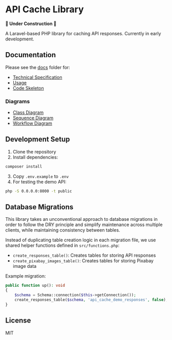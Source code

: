 # API Cache Library

**🚧 Under Construction 🚧**

A Laravel-based PHP library for caching API responses. Currently in early development.

## Documentation

Please see the [docs](docs) folder for:
- [Technical Specification](docs/technical-specification.md)
- [Usage](docs/usage.md)
- [Code Skeleton](docs/code-skeleton.md)

### Diagrams
- [Class Diagram](docs/diagrams/class-diagram.mmd)
- [Sequence Diagram](docs/diagrams/sequence-diagram.mmd)
- [Workflow Diagram](docs/diagrams/workflow-diagram.mmd)

## Development Setup

1. Clone the repository
2. Install dependencies:
```bash
composer install
```
3. Copy `.env.example` to `.env`
4. For testing the demo API:
```bash
php -S 0.0.0.0:8000 -t public
```

## Database Migrations

This library takes an unconventional approach to database migrations in order to follow the DRY principle and simplify maintenance across multiple clients, while maintaining consistency between tables.

Instead of duplicating table creation logic in each migration file, we use shared helper functions defined in `src/functions.php`:

- `create_responses_table()`: Creates tables for storing API responses
- `create_pixabay_images_table()`: Creates tables for storing Pixabay image data

Example migration:
```php
public function up(): void
{
    $schema = Schema::connection($this->getConnection());
    create_responses_table($schema, 'api_cache_demo_responses', false);
}
```

## License

MIT 
